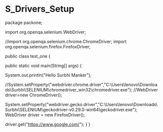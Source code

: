 # S_Drivers_Setup

package packone;

import org.openqa.selenium.WebDriver;

//import org.openqa.selenium.chrome.ChromeDriver;
import org.openqa.selenium.firefox.FirefoxDriver;

public class test_one {

public static void main(String[] args) {
	
   System.out.println("Hello Surbhi Manker");
		 
   //System.setProperty("webdriver.chrome.driver","C:\\Users\\lenovo\\Downloads\\Surbhi\\SELENIUM\\chromedriver_win32\\chromedriver.exe");
   //WebDriver driver=new ChromeDriver();
   
   System.setProperty("webdriver.gecko.driver","C:\\Users\\lenovo\\Downloads\\Surbhi\\SELENIUM\\geckodriver-v0.29.0-win64\\geckodriver.exe");	 
   WebDriver driver = new FirefoxDriver();
   
   driver.get("https://www.google.com/");
	}
}
